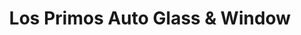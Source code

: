 ---
title: "Los Primos Auto Glass & Window"
url: /oklahoma-city/los-primos-auto-glass-and-window/
shop: car repair
---